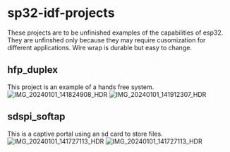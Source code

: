 # sp32-idf-projects
These projects are to be unfinished examples of the capabilities of esp32.
They are unfinshed only because they may require cusomization for different applications.
Wire wrap is durable but easy to change.

## hfp_duplex
This project is an example of a hands free system.
![IMG_20240101_141824908_HDR](https://github.com/logical/esp32-idf-projects/assets/789118/aca1dcf2-0bba-4429-b648-cb21dfccbf3c)
![IMG_20240101_141912307_HDR](https://github.com/logical/esp32-idf-projects/assets/789118/5fcbbca5-fb1a-49ca-ab48-c5415855e239)


## sdspi_softap
This is a captive portal using an sd card to store files.
![IMG_20240101_141727113_HDR](https://github.com/logical/esp32-idf-projects/assets/789118/14aaca04-fe49-4542-9ae3-1537cacb089a)
![IMG_20240101_141727113_HDR](https://github.com/logical/esp32-idf-projects/assets/789118/a549efb5-f9c3-4a01-9cb1-bdd7229e56e4)
